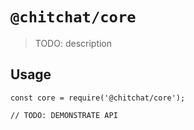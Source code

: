 # `@chitchat/core`

> TODO: description

## Usage

```
const core = require('@chitchat/core');

// TODO: DEMONSTRATE API
```
